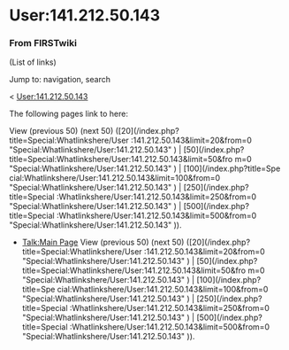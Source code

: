 # User:141.212.50.143

### From FIRSTwiki

(List of links)

Jump to: navigation, search

&lt; [User:141.212.50.143](/index.php?title=User:141.212.50.143&redirect=no
"User:141.212.50.143" )  

The following pages link to here:

View (previous 50) (next 50) ([20](/index.php?title=Special:Whatlinkshere/User
:141.212.50.143&limit=20&from=0 "Special:Whatlinkshere/User:141.212.50.143" )
| [50](/index.php?title=Special:Whatlinkshere/User:141.212.50.143&limit=50&fro
m=0 "Special:Whatlinkshere/User:141.212.50.143" ) | [100](/index.php?title=Spe
cial:Whatlinkshere/User:141.212.50.143&limit=100&from=0
"Special:Whatlinkshere/User:141.212.50.143" ) | [250](/index.php?title=Special
:Whatlinkshere/User:141.212.50.143&limit=250&from=0
"Special:Whatlinkshere/User:141.212.50.143" ) | [500](/index.php?title=Special
:Whatlinkshere/User:141.212.50.143&limit=500&from=0
"Special:Whatlinkshere/User:141.212.50.143" )).

  * [Talk:Main Page](/index.php/Talk:Main_Page "Talk:Main Page" )
View (previous 50) (next 50) ([20](/index.php?title=Special:Whatlinkshere/User
:141.212.50.143&limit=20&from=0 "Special:Whatlinkshere/User:141.212.50.143" )
| [50](/index.php?title=Special:Whatlinkshere/User:141.212.50.143&limit=50&fro
m=0 "Special:Whatlinkshere/User:141.212.50.143" ) | [100](/index.php?title=Spe
cial:Whatlinkshere/User:141.212.50.143&limit=100&from=0
"Special:Whatlinkshere/User:141.212.50.143" ) | [250](/index.php?title=Special
:Whatlinkshere/User:141.212.50.143&limit=250&from=0
"Special:Whatlinkshere/User:141.212.50.143" ) | [500](/index.php?title=Special
:Whatlinkshere/User:141.212.50.143&limit=500&from=0
"Special:Whatlinkshere/User:141.212.50.143" )).

